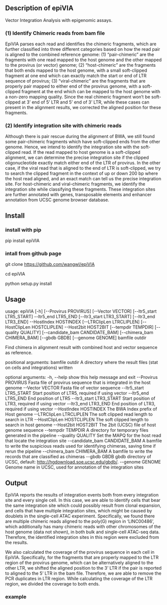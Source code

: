 ## Description of epiVIA
Vector Integration Analysis with epigenomic assays.

### (1) Identify Chimeric reads from bam file

EpiVIA parses each read and identifies the chimeric fragments, which are further classified into three different categories based on how the read pair is aligned to the combined reference genome: (1) “pair-chimeric” are the fragments with one read mapped to the host genome and the other mapped to the provirus (or vector) genome; (2) “host-chimeric” are the fragments that both ends mapped to the host genome, with a small soft-clipped fragment at one end which can exactly match the start or end of LTR sequence of provirus; (3) “viral-chimeric” are the fragments that are properly pair mapped to either end of the provirus genome, with a soft-clipped fragment at the end which can be mapped to the host genome with a non-zero mapping quality. Since the real chimeric fragment won’t be soft-clipped at 3’ end of 5’ LTR and 5’ end of 3’ LTR, while these cases can present in the alignment results, we corrected the aligned position for these fragments. 

### (2) Identify integration site with chimeric reads

Although there is pair rescue during the alignment of BWA, we still found some pair-chimeric fragments which have soft-clipped ends from the other genome. Hence, we intend to identify the integration site with the soft-clipped read. If the read mapped to host genome is a soft-clipped alignment, we can determine the precise integration site if the clipped oligonucleotide exactly match either end of the LTR of provirus. In the other case, if the viral read that is aligned to the end of LTR is soft-clipped, we try to search the clipped fragment in the context of up or down 200 bp where the host read aligned, and an exact match can tell us the precise integration site. For host-chimeric and viral-chimeric fragments, we identify the integration site while classifying these fragments. These integration sites are further annotated with genes, transposable elements and enhancer annotation from UCSC genome browser database.
 

## Install

### install with pip
pip install epiVIA

### intall from github page
git clone https://github.com/wangwl/epiVIA

cd epiVIA

python setup.py install

## Usage
usage: epiVIA [-h] [--Provirus PROVIRUS] [--Vector VECTOR]
              [--ltr5_start LTR5_START] --ltr5_end LTR5_END
              [--ltr3_start LTR3_START] [--ltr3_end LTR3_END] --HostIndex
              HOSTINDEX [--LTRClipLen LTRCLIPLEN] [--HostClipLen HOSTCLIPLEN]
              --Host2bit HOST2BIT [--tempdir TEMPDIR] [--quality QUALITY]
              [--candidate_bam CANDIDATE_BAM] [--chimera_bam CHIMERA_BAM]
              [--gbdb GBDB] [--genome GENOME]
              bamfile outdir

Find chimera in alignment result with combined host and vector sequence as
reference.

positional arguments:
  bamfile
  outdir                A directory where the result files (stat on cells and
                        integrations) written

optional arguments:
  -h, --help            show this help message and exit
  --Provirus PROVIRUS   Fasta file of provirus sequence that is integrated in
                        the host genome
  --Vector VECTOR       Fasta file of vector sequence
  --ltr5_start LTR5_START
                        Start position of LTR5, required if using vector
  --ltr5_end LTR5_END   End position of LTR5
  --ltr3_start LTR3_START
                        Start position of LTR3, required if using vector
  --ltr3_end LTR3_END   End position of LTR3, required if using vector
  --HostIndex HOSTINDEX
                        The BWA Index prefix of Host genome
  --LTRClipLen LTRCLIPLEN
                        The soft clipped read length to search in LTR
  --HostClipLen HOSTCLIPLEN
                        The soft clipped length to search in host genome
  --Host2bit HOST2BIT   The 2bit (UCSC) file of host genome sequence
  --tempdir TEMPDIR     A directory for temporary files generated in the
                        pipeline
  --quality QUALITY     Set the MAPQ for the host read that locate the
                        integration site
  --candidate_bam CANDIDATE_BAM
                        A bamfile to write the suspicious reads used for
                        identifying chimeras, saving time if rerun the
                        pipeline
  --chimera_bam CHIMERA_BAM
                        A bamfile to write the records that are classified as
                        chimeras
  --gbdb GBDB           gbdb directory of UCSC, default:
                        http://hgdownload.soe.ucsc.edu/gbdb/.
  --genome GENOME       Genome name in UCSC, used for annotation of the
                        integration sites

## Output

EpiVIA reports the results of integration events both from every integration site and every single cell. In this case, we are able to identify cells that bear the same integration site which could possibly result from clonal expansion, and cells that have multiple integration sites, which might be caused by doublets in the single-cell ATAC experiment. Specifically, we found there are multiple chimeric reads aligned to the poly(G) region in ‘LINC00486’, which additionally has many chimeric reads with other chromosomes of the host genome (data not shown), in both bulk and single-cell ATAC-seq data. Therefore, the identified integration sites in this region were excluded from the results.

We also calculated the coverage of the provirus sequence in each cell in EpiVIA. Specifically, for the fragments that are properly mapped to the LTR region of the provirus genome, which can be alternatively aligned to the other LTR, we shifted the aligned position to the 3’ LTR if the pair is reported to aligned to the 5’ LTR in the bam file. Therefore, we are able to remove the PCR duplicates in LTR region. While calculating the coverage of the LTR region, we divided the coverage to both ends.

### example
